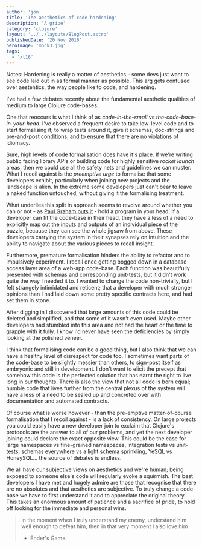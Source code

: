 ```yaml
---
author: 'jon'
title: 'The aesthetics of code hardening'
description: 'A gripe'
category: 'clojure'
layout: '../../layouts/BlogPost.astro'
publishedDate: '20 Nov 2016'
heroImage: 'mock3.jpg'
tags:
  - 'xt16'
---
```


Notes: Hardening is really a matter of aesthetics - some devs just want
to see code laid out in as formal manner as possible. This arg gets
confused over aestehtics, the way people like to code, and hardening.

I've had a few debates recently about the fundamental aesthetic
qualities of medium to large Clojure code-bases.

One that reoccurs is what I think of as _code-in-the-small_ vs
_the-code-base-in-your-head_. I've observed a frequent desire to take
low-level code and to start formalising it; to wrap tests around it,
give it schemas, doc-strings and pre-and-post conditions, and to ensure
that there are no violations of idiomacy.

Sure, high levels of code formalisation does have it's place. If we're
writing public facing library APIs or building code for highly sensitive
_rocket launch_ areas, then we could use all the safety nets and
guidelines we can muster. What I recoil against is the _preemptive urge_
to formalise that some developers exhibit, particularly when joining new
projects and the landscape is alien. In the extreme some developers just
can't bear to leave a naked function untouched, without giving it the
formalising treatment.

What underlies this split in approach seems to revolve around whether
you can or not - as [Paul Graham puts
it](http://paulgraham.com/head.html) - hold a program in your head. If a
developer can fit the code-base in their head, they have a less of a
need to explicitly map out the inputs and outputs of an individual piece
of the puzzle, because they can see the whole jigsaw from above. These
developers carrying the system in their synapses rely on intuition and
the ability to navigate about the various pieces to recall insight.

Furthermore, premature formalisation hinders the ability to refactor and
to impulsively experiment. I recall once getting bogged down in a
database access layer area of a web-app code-base. Each function was
beautifully presented with schemas and corresponding unit-tests, but it
didn't work quite the way I needed it to. I wanted to change the code
non-trivially, but I felt strangely intimidated and reticent; that a
developer with much stronger opinions than I had laid down some pretty
specific contracts here, and had set them in stone.

After digging in I discovered that large amounts of this code could be
deleted and simplified, and that some of it wasn't even used. Maybe
other developers had stumbled into this area and not had the heart or
the time to grapple with it fully. I know I'd never have seen the
deficiencies by simply looking at the polished veneer.

I think that formalising code can be a good thing, but I also think that
we can have a healthy level of disrespect for code too. I sometimes want
parts of the code-base to be slightly messier than others, to sign-post
itself as embryonic and still in development. I don't want to elicit the
precept that somehow this code is the perfected solution that has earnt
the right to live long in our thoughts. There is also the view that not
all code is born equal; humble code that lives further from the central
plexus of the system will have a less of a need to be sealed up and
concreted over with documentation and automated contracts.

Of course what is worse however - than the pre-emptive matter-of-course
formalisation that I recoil against - is a lack of consistency. On large
projects you could easily have a new developer join to exclaim that
Clojure's protocols are the answer to all of our problems, and yet the
next developer joining could declare the exact opposite view. This could
be the case for large namespaces vs fine-grained namespaces, integration
tests vs unit-tests, schemas everywhere vs a light schema sprinkling,
YeSQL vs HoneySQL... the source of debates is endless.

We all have our subjective views on aesthetics and we're human; being
exposed to someone else's code will regularly evoke a squirmish. The
best developers I have met and hugely admire are those that recognise
that there are no absolutes and that aesthetics are subjective. To truly
change a code-base we have to first understand it and to appreciate the
original theory. This takes an enormous amount of patience and a
sacrifice of pride, to hold off looking for the immediate and personal
wins.

> In the moment when I truly understand my enemy, understand him well
> enough to defeat him, then in that very moment I also love him
>
> - Ender's Game.
